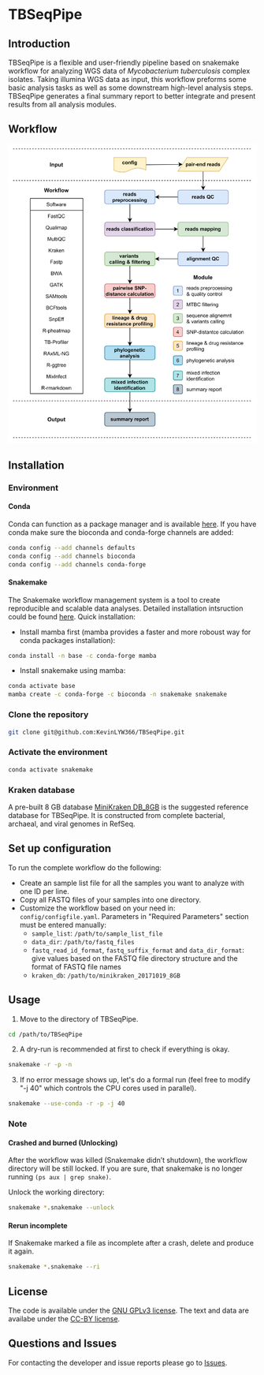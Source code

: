 # TBSeqPipe

## Introduction

TBSeqPipe is a flexible and user-friendly pipeline based on snakemake workflow for analyzing WGS data of *Mycobacterium tuberculosis* complex isolates. Taking illumina WGS data as input, this workflow preforms some basic analysis tasks as well as some downstream high-level analysis steps. TBSeqPipe generates a final summary report to better integrate and present results from all analysis modules.

## Workflow

![Workflow](https://github.com/KevinLYW366/TBSeqPipe/blob/master/flowchart/flowchart.png)

## Installation

### Environment

#### Conda

Conda can function as a package manager and is available [here](https://docs.conda.io/en/latest/miniconda.html). If you have conda make sure the bioconda and conda-forge channels are added:

```bash
conda config --add channels defaults
conda config --add channels bioconda
conda config --add channels conda-forge
```

#### Snakemake

The Snakemake workflow management system is a tool to create reproducible and scalable data analyses. Detailed installation intsruction could be found [here](https://snakemake.readthedocs.io/en/stable/getting_started/installation.html). Quick installation:

* Install mamba first (mamba provides a faster and more roboust way for conda packages installation):
```bash
conda install -n base -c conda-forge mamba
```
* Install snakemake using mamba:
```bash
conda activate base
mamba create -c conda-forge -c bioconda -n snakemake snakemake
```

### Clone the repository

```bash
git clone git@github.com:KevinLYW366/TBSeqPipe.git
```

### Activate the environment

```bash
conda activate snakemake
```

### Kraken database

A pre-built 8 GB database [MiniKraken DB_8GB](https://ccb.jhu.edu/software/kraken/dl/minikraken_20171019_8GB.tgz) is the suggested reference database for TBSeqPipe. It is constructed from complete bacterial, archaeal, and viral genomes in RefSeq.

## Set up configuration

To run the complete workflow do the following:

* Create an sample list file for all the samples you want to analyze with one ID per line.
* Copy all FASTQ files of your samples into one directory.
* Customize the workflow based on your need in: `config/configfile.yaml`. Parameters in "Required Parameters" section must be entered manually:
  * `sample_list`: `/path/to/sample_list_file`
  * `data_dir`: `/path/to/fastq_files`
  * `fastq_read_id_format`, `fastq_suffix_format` and `data_dir_format`: give values based on the FASTQ file directory structure and the format of FASTQ file names
  * `kraken_db`: `/path/to/minikraken_20171019_8GB`

## Usage

1. Move to the directory of TBSeqPipe.

```bash
cd /path/to/TBSeqPipe
```

2. A dry-run is recommended at first to check if everything is okay.

```bash
snakemake -r -p -n
```

3. If no error message shows up, let's do a formal run (feel free to modify "-j 40" which controls the CPU cores used in parallel).

```bash
snakemake --use-conda -r -p -j 40
```

### Note

#### Crashed and burned (Unlocking)

After the workflow was killed (Snakemake didn’t shutdown), the workflow directory will be still locked. If you are sure, that snakemake is no longer running `(ps aux | grep snake)`.

Unlock the working directory:

```bash
snakemake *.snakemake --unlock
```

#### Rerun incomplete

If Snakemake marked a file as incomplete after a crash, delete and produce it again.

```bash
snakemake *.snakemake --ri
```
 
## License

The code is available under the [GNU GPLv3 license](https://choosealicense.com/licenses/gpl-3.0/). The text and data are availabe under the [CC-BY license](https://choosealicense.com/licenses/cc-by-4.0/).

## Questions and Issues

For contacting the developer and issue reports please go to [Issues](https://github.com/KevinLYW366/TBSeqPipe/issues).
